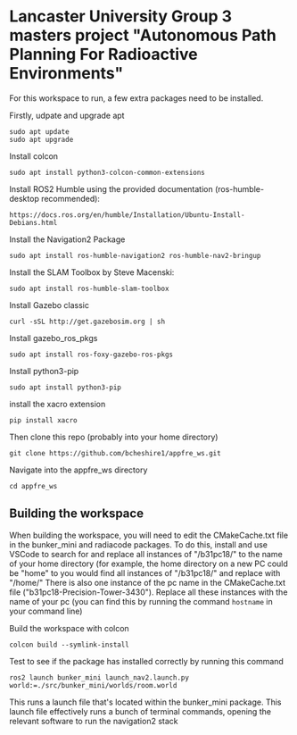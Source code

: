 # Lancaster University Group 3 masters project "Autonomous Path Planning For Radioactive Environments"

For this workspace to run, a few extra packages need to be installed.

Firstly, udpate and upgrade apt
```
sudo apt update
sudo apt upgrade
```

Install colcon
```
sudo apt install python3-colcon-common-extensions
```

Install ROS2 Humble using the provided documentation (ros-humble-desktop recommended):
```
https://docs.ros.org/en/humble/Installation/Ubuntu-Install-Debians.html
```

Install the Navigation2 Package
```
sudo apt install ros-humble-navigation2 ros-humble-nav2-bringup
```

Install the SLAM Toolbox by Steve Macenski:
```
sudo apt install ros-humble-slam-toolbox
```

Install Gazebo classic
```
curl -sSL http://get.gazebosim.org | sh
```

Install gazebo_ros_pkgs
```
sudo apt install ros-foxy-gazebo-ros-pkgs
```
Install python3-pip
```
sudo apt install python3-pip
```
install the xacro extension
```
pip install xacro
```

Then clone this repo (probably into your home directory)
```
git clone https://github.com/bcheshire1/appfre_ws.git
```
Navigate into the appfre_ws directory
```
cd appfre_ws
```
## Building the workspace
When building the workspace, you will need to edit the CMakeCache.txt file in the bunker_mini and radiacode packages. 
To do this, install and use VSCode to search for and replace all instances of "/b31pc18/" to the name of your home directory (for example, the home directory on a new PC could be "home" to you would find all instances of "/b31pc18/" and replace with "/home/"
There is also one instance of the pc name in the CMakeCache.txt file ("b31pc18-Precision-Tower-3430"). Replace all these instances with the name of your pc (you can find this by running the command ```hostname``` in your command line)

Build the workspace with colcon
```
colcon build --symlink-install
```

Test to see if the package has installed correctly by running this command
```
ros2 launch bunker_mini launch_nav2.launch.py world:=./src/bunker_mini/worlds/room.world
```

This runs a launch file that's located within the bunker_mini package. This launch file effectively runs a bunch of terminal commands, opening the relevant software to run the navigation2 stack
